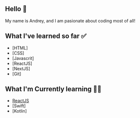 ## Hello 👋

My name is Andrey, and I am pasionate about coding most of all!

## What I've learned so far ✅

- [HTML]
- [CSS]
- [Javascrit]
- [ReactJS]
- [NextJS]
- [Git]

## What I'm Currently learning 🧑‍💻

- [ReactJS](v.18)
- [Swift]
- [Kotlin]